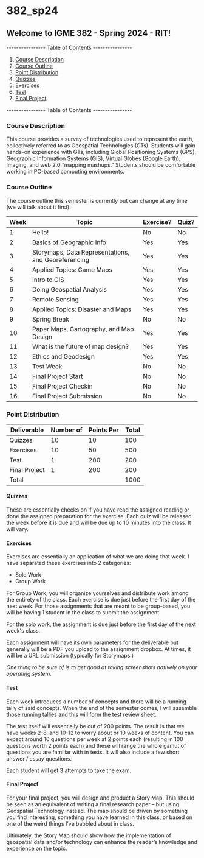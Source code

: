 # 382_sp24
## Welcome to IGME 382 - Spring 2024 - RIT!
---------------- Table of Contents ---------------- 

1. [Course Description](#cd)
2. [Course Outline](#co)
3. [Point Distribution](#pd)
4. [Quizzes](#qu)
5. [Exercises](#ex)
6. [Test](#test)
7. [Final Project](#fp)

---------------- Table of Contents ---------------- 
### <a id = "cd"></a>Course Description
This course provides a survey of technologies used to represent the earth, collectively referred to as Geospatial Technologies (GTs). Students will gain hands-on experience with GTs, including Global Positioning Systems (GPS), Geographic Information Systems (GIS), Virtual Globes (Google Earth), Imaging, and web 2.0 “mapping mashups.” Students should be comfortable working in PC-based computing environments.
### <a id = "co"></a>Course Outline
The course outline this semester is currently but can change at any time (we will talk about it first):

|Week|Topic|Exercise?|Quiz?|
|--|--|--|--|
|1|Hello!|No|No|
|2|Basics of Geographic Info|Yes|Yes|
|3|Storymaps, Data Representations, and Georeferencing|Yes|Yes|
|4|Applied Topics: Game Maps|Yes|Yes|
|5|Intro to GIS|Yes|Yes|
|6|Doing Geospatial Analysis|Yes|Yes|
|7|Remote Sensing|Yes|Yes|
|8|Applied Topics: Disaster and Maps|Yes|Yes|
|9|Spring Break|No|No|
|10|Paper Maps, Cartography, and Map Design|Yes|Yes|
|11|What is the future of map design?|Yes|Yes|
|12|Ethics and Geodesign|Yes|Yes|
|13|Test Week|No|No|
|14|Final Project Start|No|No|
|15|Final Project Checkin|No|No|
|16|Final Project Submission|No|No|

### <a id = "pd"></a>Point Distribution
|Deliverable|Number of|Points Per|Total|
|--|--|--|--|
|Quizzes|10|10|100|
|Exercises|10|50|500|
|Test|1|200|200|
|Final Project|1|200|200|
|Total|||1000|

#### <a id = "quiz"></a>Quizzes
These are essentially checks on if you have read the assigned reading or done the assigned preparation for the exercise. Each quiz will be released the week before it is due and will be due up to 10 minutes into the class. It will vary.
#### <a id = "ex"></a>Exercises
Exercises are essentially an application of what we are doing that week. I have separated these exercises into 2 categories: 

* Solo Work
* Group Work

For Group Work, you will organize yourselves and distribute work among the entirety of the class. Each exercise is due just before the first day of the next week. For those assignments that are meant to be group-based, you will be having 1 student in the class to submit the assignment. 

For the solo work, the assignment is due just before the first day of the next week's class. 

Each assignment will have its own parameters for the deliverable but generally will be a PDF you upload to the assignment dropbox. At times, it will be a URL submission (typically for Storymaps.)

*One thing to be sure of is to get good at taking screenshots natively on your operating system.*
#### <a id = "test"></a>Test
Each week introduces a number of concepts and there will be a running tally of said concepts. When the end of the semester comes, I will assemble those running tallies and this will form the test review sheet. 

The test itself will essentially be out of 200 points. The result is that we have weeks 2-8, and 10-12 to worry about or 10 weeks of content. You can expect around 10 questions per week at 2 points each (resulting in 100 questions worth 2 points each) and these will range the whole gamut of questions you are familiar with in tests. It will also include a few short answer / essay questions.

Each student will get 3 attempts to take the exam.
#### <a id = "fp"></a>Final Project
For your final project, you will design and product a Story Map. This should be seen as an equivalent of writing a final research paper – but using Geospatial Technology instead. The map should be driven by something you find interesting, something you have learned in this class, or based on one of the weird things I’ve babbled about in class.

Ultimately, the Story Map should show how the implementation of geospatial data and/or technology can enhance the reader’s knowledge and experience on the topic.